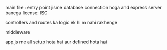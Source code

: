 main file : entry point jisme database connection hoga and express server banega
license: ISC

controllers and routes ka logic ek hi m nahi rakhenge

middleware

app.js me all setup hota hai aur defined hota hai 
